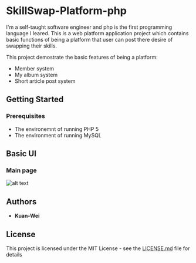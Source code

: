 # SkillSwap-Platform-php

I'm a self-taught software engineer and php is the first programming language I leared. This is a web platform application project which contains basic functions of being a platform that user can post there desire of swapping their skills.

This project demostrate the basic features of being a platform:
* Member system
* My album system
* Short article post system

## Getting Started

### Prerequisites

* The environemnt of running PHP 5
* The environment of running MySQL

## Basic UI

###  Main page
![alt text](https://raw.githubusercontent.com/hayasilin/Singlepageweb-React/master/Screenshot/1.png)



## Authors

* **Kuan-Wei**

## License

This project is licensed under the MIT License - see the [LICENSE.md](LICENSE.md) file for details
